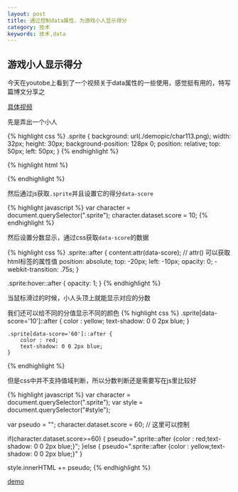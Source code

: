 ```yaml
---
layout: post
title: 通过控制data属性，为游戏小人显示得分
category: 技术
keywords: 技术,data
---
```


## 游戏小人显示得分

今天在youtobe上看到了一个视频关于data属性的一些使用，感觉挺有用的，特写篇博文分享之

[具体视频](https://www.youtube.com/watch?v=On_WyUB1gOk)

先是弄出一个小人

{% highlight css %}
.sprite {
        background: url(./demopic/char113.png);
        width: 32px;
        height: 30px;
        background-position: 128px 0;
        position: relative;
        top: 50px;
        left: 50px;
    }
{% endhighlight %}


{% highlight html %}
<div class="sprite" data-score=""></div>
{% endhighlight %}


然后通过js获取`.sprite`并且设置它的得分`data-score`

{% highlight javascript %}
var character =  document.querySelector(".sprite");
character.dataset.score = 10;
{% endhighlight %}

然后设置分数显示，通过css获取`data-score`的数据

{% highlight css %}
.sprite::after {
        content:attr(data-score); // attr() 可以获取html标签的属性值
        position: absolute;
        top: -20px;
        left: -10px;
        opacity: 0;
        -webkit-transition: .75s;
    }

.sprite:hover::after {
        opacity: 1;
    }
{% endhighlight %}

当鼠标滑过的时候，小人头顶上就能显示对应的分数

我们还可以给不同的分值显示不同的颜色
{% highlight css %}
.sprite[data-score='10']::after {
        color : yellow;
        text-shadow: 0 0 2px blue;
    }

    .sprite[data-score='60']::after {
        color : red;
        text-shadow: 0 0 2px blue;
    }
{% endhighlight %}

但是css中并不支持值域判断，所以分数判断还是需要写在js里比较好

{% highlight javascript %}
var character =  document.querySelector(".sprite");
var style     =  document.querySelector("#style");

var pseudo    =  "";
character.dataset.score = 60;  // 这里可以控制

if(character.dataset.score>=60) {
    pseudo=".sprite::after {color : red;text-shadow: 0 0 2px blue;}";
}else {
    pseudo=".sprite::after {color : yellow;text-shadow: 0 0 2px blue;}"
}

style.innerHTML += pseudo;
{% endhighlight %}

[demo](/assets/download/h5data.html)